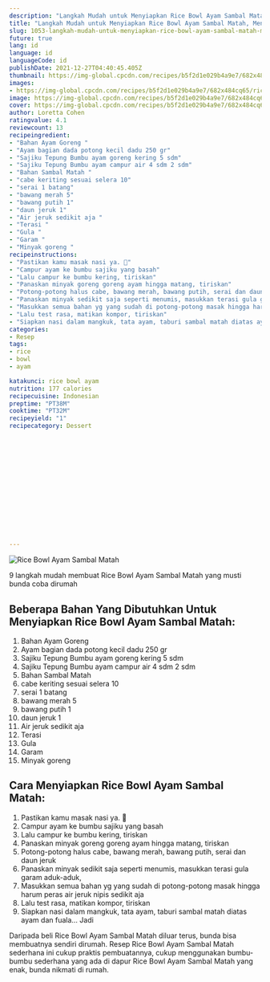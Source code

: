 ```yaml
---
description: "Langkah Mudah untuk Menyiapkan Rice Bowl Ayam Sambal Matah, Menggugah Selera"
title: "Langkah Mudah untuk Menyiapkan Rice Bowl Ayam Sambal Matah, Menggugah Selera"
slug: 1053-langkah-mudah-untuk-menyiapkan-rice-bowl-ayam-sambal-matah-menggugah-selera
future: true
lang: id
language: id
languageCode: id
publishDate: 2021-12-27T04:40:45.405Z 
thumbnail: https://img-global.cpcdn.com/recipes/b5f2d1e029b4a9e7/682x484cq65/rice-bowl-ayam-sambal-matah-foto-resep-utama.png
images:
- https://img-global.cpcdn.com/recipes/b5f2d1e029b4a9e7/682x484cq65/rice-bowl-ayam-sambal-matah-foto-resep-utama.png
image: https://img-global.cpcdn.com/recipes/b5f2d1e029b4a9e7/682x484cq65/rice-bowl-ayam-sambal-matah-foto-resep-utama.png
cover: https://img-global.cpcdn.com/recipes/b5f2d1e029b4a9e7/682x484cq65/rice-bowl-ayam-sambal-matah-foto-resep-utama.png
author: Loretta Cohen
ratingvalue: 4.1
reviewcount: 13
recipeingredient:
- "Bahan Ayam Goreng "
- "Ayam bagian dada potong kecil dadu 250 gr"
- "Sajiku Tepung Bumbu ayam goreng kering 5 sdm"
- "Sajiku Tepung Bumbu ayam campur air 4 sdm 2 sdm"
- "Bahan Sambal Matah "
- "cabe keriting sesuai selera 10"
- "serai 1 batang"
- "bawang merah 5"
- "bawang putih 1"
- "daun jeruk 1"
- "Air jeruk sedikit aja "
- "Terasi "
- "Gula "
- "Garam "
- "Minyak goreng "
recipeinstructions:
- "Pastikan kamu masak nasi ya. 🤭"
- "Campur ayam ke bumbu sajiku yang basah"
- "Lalu campur ke bumbu kering, tiriskan"
- "Panaskan minyak goreng goreng ayam hingga matang, tiriskan"
- "Potong-potong halus cabe, bawang merah, bawang putih, serai dan daun jeruk"
- "Panaskan minyak sedikit saja seperti menumis, masukkan terasi gula garam aduk-aduk,"
- "Masukkan semua bahan yg yang sudah di potong-potong masak hingga harum peras air jeruk nipis sedikit aja"
- "Lalu test rasa, matikan kompor, tiriskan"
- "Siapkan nasi dalam mangkuk, tata ayam, taburi sambal matah diatas ayam dan fuala... Jadi"
categories:
- Resep
tags:
- rice
- bowl
- ayam

katakunci: rice bowl ayam 
nutrition: 177 calories
recipecuisine: Indonesian
preptime: "PT38M"
cooktime: "PT32M"
recipeyield: "1"
recipecategory: Dessert


     
    
    
    
    
    
    
    
    
    
    
      
    
---
```



![Rice Bowl Ayam Sambal Matah](https://img-global.cpcdn.com/recipes/b5f2d1e029b4a9e7/682x484cq65/rice-bowl-ayam-sambal-matah-foto-resep-utama.png)

9 langkah mudah membuat  Rice Bowl Ayam Sambal Matah yang musti bunda coba dirumah

<!--inarticleads1-->

## Beberapa Bahan Yang Dibutuhkan Untuk Menyiapkan Rice Bowl Ayam Sambal Matah:

1. Bahan Ayam Goreng 
1. Ayam bagian dada potong kecil dadu 250 gr
1. Sajiku Tepung Bumbu ayam goreng kering 5 sdm
1. Sajiku Tepung Bumbu ayam campur air 4 sdm 2 sdm
1. Bahan Sambal Matah 
1. cabe keriting sesuai selera 10
1. serai 1 batang
1. bawang merah 5
1. bawang putih 1
1. daun jeruk 1
1. Air jeruk sedikit aja 
1. Terasi 
1. Gula 
1. Garam 
1. Minyak goreng 



<!--inarticleads2-->

## Cara Menyiapkan Rice Bowl Ayam Sambal Matah:

1. Pastikan kamu masak nasi ya. 🤭
1. Campur ayam ke bumbu sajiku yang basah
1. Lalu campur ke bumbu kering, tiriskan
1. Panaskan minyak goreng goreng ayam hingga matang, tiriskan
1. Potong-potong halus cabe, bawang merah, bawang putih, serai dan daun jeruk
1. Panaskan minyak sedikit saja seperti menumis, masukkan terasi gula garam aduk-aduk,
1. Masukkan semua bahan yg yang sudah di potong-potong masak hingga harum peras air jeruk nipis sedikit aja
1. Lalu test rasa, matikan kompor, tiriskan
1. Siapkan nasi dalam mangkuk, tata ayam, taburi sambal matah diatas ayam dan fuala... Jadi




Daripada   beli  Rice Bowl Ayam Sambal Matah  diluar terus, bunda  bisa membuatnya sendiri dirumah. Resep  Rice Bowl Ayam Sambal Matah  sederhana ini cukup praktis pembuatannya, cukup menggunakan bumbu-bumbu sederhana yang ada di dapur  Rice Bowl Ayam Sambal Matah  yang enak, bunda nikmati di rumah.
